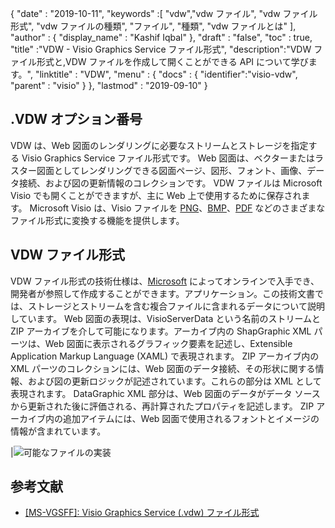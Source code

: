 {
  "date" : "2019-10-11",
  "keywords" :[ "vdw","vdw ファイル", "vdw ファイル形式", "vdw ファイルの種類", "ファイル", "種類", "vdw ファイルとは" ],
  "author" : {
    "display_name" : "Kashif Iqbal"
},
  "draft" : "false",
  "toc" : true,
  "title" :"VDW - Visio Graphics Service ファイル形式",
  "description":"VDW ファイル形式と,VDW ファイルを作成して開くことができる API について学びます。",
  "linktitle" : "VDW",
  "menu" : {
    "docs" : {
      "identifier":"visio-vdw",
      "parent" : "visio"
}
},
  "lastmod" : "2019-09-10"
}
## .VDW オプション番号

VDW は、Web 図面のレンダリングに必要なストリームとストレージを指定する Visio Graphics Service ファイル形式です。 Web 図面は、ベクターまたはラスター図面としてレンダリングできる図面ページ、図形、フォント、画像、データ接続、および図の更新情報のコレクションです。 VDW ファイルは Microsoft Visio でも開くことができますが、主に Web 上で使用するために保存されます。 Microsoft Visio は、Visio ファイルを [PNG](/image/png/)、[BMP](/image/bmp/)、[PDF](/pdf/) などのさまざまなファイル形式に変換する機能を提供します。

## **VDW** ファイル形式

VDW ファイル形式の技術仕様は、[Microsoft](https://msdn.microsoft.com/en-us/library/dd924076(v#office.12).aspx) によってオンラインで入手でき、開発者が参照して作成することができます。アプリケーション。この技術文書では、ストレージとストリームを含む複合ファイルに含まれるデータについて説明しています。 Web 図面の表現は、VisioServerData という名前のストリームと ZIP アーカイブを介して可能になります。アーカイブ内の ShapGraphic XML パーツは、Web 図面に表示されるグラフィック要素を記述し、Extensible Application Markup Language (XAML) で表現されます。 ZIP アーカイブ内の XML パーツのコレクションには、Web 図面のデータ接続、その形状に関する情報、および図の更新ロジックが記述されています。これらの部分は XML として表現されます。 DataGraphic XML 部分は、Web 図面のデータがデータ ソースから更新された後に評価される、再計算されたプロパティを記述します。 ZIP アーカイブ内の追加アイテムには、Web 図面で使用されるフォントとイメージの情報が含まれています。

|![可能なファイルの実装](/web/vdw.png "可能なファイルの実装")

## 参考文献

* [[MS-VGSFF]: Visio Graphics Service (.vdw) ファイル形式](https://msdn.microsoft.com/en-us/library/dd924076(v#office.12).aspx)

